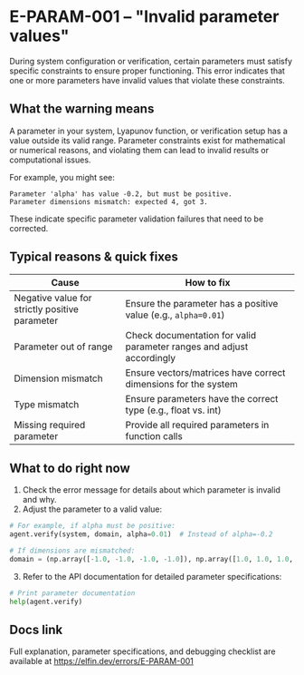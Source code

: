 # E-PARAM-001 – "Invalid parameter values"

During system configuration or verification, certain parameters must satisfy specific constraints to ensure proper functioning. This error indicates that one or more parameters have invalid values that violate these constraints.

## What the warning means

A parameter in your system, Lyapunov function, or verification setup has a value outside its valid range. Parameter constraints exist for mathematical or numerical reasons, and violating them can lead to invalid results or computational issues.

For example, you might see:

```
Parameter 'alpha' has value -0.2, but must be positive.
Parameter dimensions mismatch: expected 4, got 3.
```

These indicate specific parameter validation failures that need to be corrected.

## Typical reasons & quick fixes

| Cause | How to fix |
|-------|------------|
| Negative value for strictly positive parameter | Ensure the parameter has a positive value (e.g., `alpha=0.01`) |
| Parameter out of range | Check documentation for valid parameter ranges and adjust accordingly |
| Dimension mismatch | Ensure vectors/matrices have correct dimensions for the system |
| Type mismatch | Ensure parameters have the correct type (e.g., float vs. int) |
| Missing required parameter | Provide all required parameters in function calls |

## What to do right now

1. Check the error message for details about which parameter is invalid and why.
2. Adjust the parameter to a valid value:

```python
# For example, if alpha must be positive:
agent.verify(system, domain, alpha=0.01)  # Instead of alpha=-0.2

# If dimensions are mismatched:
domain = (np.array([-1.0, -1.0, -1.0, -1.0]), np.array([1.0, 1.0, 1.0, 1.0]))  # 4D domain for 4D system
```

3. Refer to the API documentation for detailed parameter specifications:

```python
# Print parameter documentation
help(agent.verify)
```

## Docs link

Full explanation, parameter specifications, and debugging checklist are available at
https://elfin.dev/errors/E-PARAM-001
